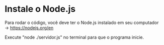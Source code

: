 # Instale o Node.js

Para rodar o código, você deve ter o Node.js instalado em seu computador -> https://nodejs.org/en

Execute "node ./servidor.js" no terminal para que o programa inicie.
